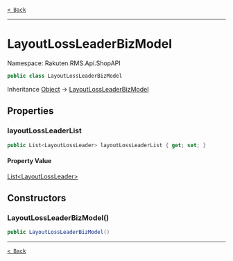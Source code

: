 [`< Back`](./)

---

# LayoutLossLeaderBizModel

Namespace: Rakuten.RMS.Api.ShopAPI

```csharp
public class LayoutLossLeaderBizModel
```

Inheritance [Object](https://docs.microsoft.com/en-us/dotnet/api/system.object) → [LayoutLossLeaderBizModel](./rakuten.rms.api.shopapi.layoutlossleaderbizmodel)

## Properties

### **layoutLossLeaderList**

```csharp
public List<LayoutLossLeader> layoutLossLeaderList { get; set; }
```

#### Property Value

[List&lt;LayoutLossLeader&gt;](https://docs.microsoft.com/en-us/dotnet/api/system.collections.generic.list-1)<br>

## Constructors

### **LayoutLossLeaderBizModel()**

```csharp
public LayoutLossLeaderBizModel()
```

---

[`< Back`](./)
